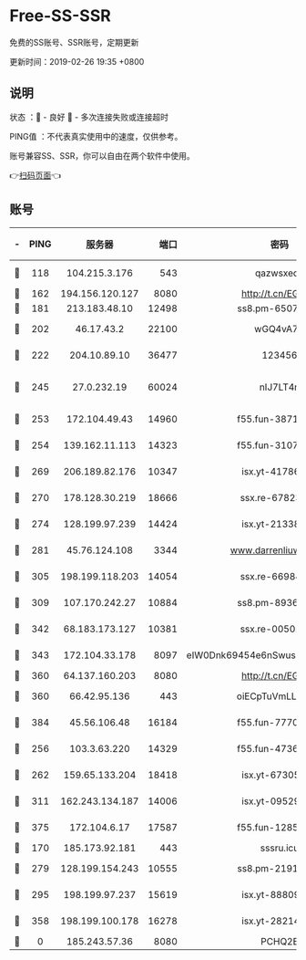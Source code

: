 # Free-SS-SSR

免费的SS账号、SSR账号，定期更新

更新时间：2019-02-26 19:35 +0800

## 说明

状态     ：🙂 - 良好 🙁 - 多次连接失败或连接超时

PING值   ：不代表真实使用中的速度，仅供参考。

账号兼容SS、SSR，你可以自由在两个软件中使用。

👉[扫码页面](https://liesauer.github.io/free-ss-ssr.github.io/)👈

## 账号

|-|PING|服务器|端口|密码|加密方式|区域|
|:----:|:----:|:-----:|-----:|:----:|:----:|:----:|
|🙂|118|104.215.3.176|543|qazwsxedc|aes-256-gcm|JP|
|🙂|162|194.156.120.127|8080|http://t.cn/EGJIyrl|rc4-md5|RU|
|🙂|181|213.183.48.10|12498|ss8.pm-65077768|rc4-md5|RU|
|🙂|202|46.17.43.2|22100|wGQ4vA7D|aes-256-gcm|RU|
|🙂|222|204.10.89.10|36477|123456|aes-256-cfb|US|
|🙂|245|27.0.232.19|60024|nIJ7LT4n|xchacha20-ietf-poly1305|HK|
|🙂|253|172.104.49.43|14960|f55.fun-38711662|aes-256-cfb|SG|
|🙂|254|139.162.11.113|14323|f55.fun-31072874|aes-256-cfb|SG|
|🙂|269|206.189.82.176|10347|isx.yt-41786271|aes-256-cfb|SG|
|🙂|270|178.128.30.219|18666|ssx.re-67823309|aes-256-cfb|SG|
|🙂|274|128.199.97.239|14424|isx.yt-21338454|aes-256-cfb|SG|
|🙂|281|45.76.124.108|3344|www.darrenliuwei.com|aes-256-cfb|AU|
|🙂|305|198.199.118.203|14054|ssx.re-66984414|aes-256-cfb|US|
|🙂|309|107.170.242.27|10884|ss8.pm-89367697|aes-256-cfb|US|
|🙂|342|68.183.173.127|10381|ssx.re-00501672|aes-256-cfb|US|
|🙂|343|172.104.33.178|8097|eIW0Dnk69454e6nSwuspv9DmS201tQ0D|aes-256-cfb|SG|
|🙂|360|64.137.160.203|8080|http://t.cn/EGJIyrl|rc4-md5|CA|
|🙂|360|66.42.95.136|443|oiECpTuVmLLxk4Ts|aes-256-cfb|US|
|🙂|384|45.56.106.48|16184|f55.fun-77705055|aes-256-cfb|US|
|🙂|256|103.3.63.220|14329|f55.fun-47367810|aes-256-cfb|SG|
|🙂|262|159.65.133.204|18418|isx.yt-67305082|aes-256-cfb|SG|
|🙂|311|162.243.134.187|14006|isx.yt-09529412|aes-256-cfb|US|
|🙂|375|172.104.6.17|17587|f55.fun-12854977|aes-256-cfb|US|
|🙁|170|185.173.92.181|443|sssru.icu|rc4-md5|RU|
|🙁|279|128.199.154.243|10555|ss8.pm-21916657|aes-256-cfb|SG|
|🙁|295|198.199.97.237|15619|isx.yt-88809686|aes-256-cfb|US|
|🙁|358|198.199.100.178|16278|isx.yt-28214890|aes-256-cfb|US|
|🙁|0|185.243.57.36|8080|PCHQ2E|rc4-md5|US|
